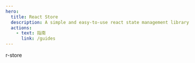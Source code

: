```yaml
---
hero:
  title: React Store
  description: A simple and easy-to-use react state management library
  actions:
    - text: 指南
      link: /guides
---
```


r-store
